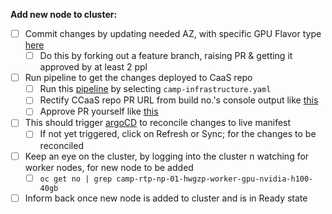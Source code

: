**Add new node to cluster:**
- [ ] Commit changes by updating needed AZ, with specific GPU Flavor type [here](https://github.com/cisco-it-cloud-infrastructure/camp-config-nprd/blob/master/camp-rtp-np-01/components/camp-infrastructure.yaml#L124)
	- [ ] Do this by forking out a feature branch, raising PR & getting it approved by at least 2 ppl
- [ ] Run pipeline to get the changes deployed to CaaS repo
	- [ ] Run this [pipeline](https://eps-jenkins-nprd.cisco.com/view/CAMP/job/Camp_Release_Pipeline_camp-rtp-np-01/build?delay=0sec) by selecting `camp-infrastructure.yaml`
	- [ ] Rectify CCaaS repo PR URL from build no.'s console output like [this](https://eps-jenkins-nprd.cisco.com/view/CAMP/job/Camp_Release_Pipeline_camp-rtp-np-01/106/console)
	- [ ] Approve PR yourself like [this](https://github.com/ContainerPlatformHub/ccaas-camp-app/pull/41)
- [ ] This should trigger [argoCD](https://camp-rtp-np-01-k8s-gitops.cisco.com/applications/argocd/camp-infrastructure?view=tree&resource=) to reconcile changes to live manifest
	- [ ] If not yet triggered, click on Refresh or Sync; for the changes to be reconciled
- [ ] Keep an eye on the cluster, by logging into the cluster n watching for worker nodes, for new node to be added
	- [ ] `oc get no | grep camp-rtp-np-01-hwgzp-worker-gpu-nvidia-h100-40gb`
- [ ] Inform back once new node is added to cluster and is in Ready state